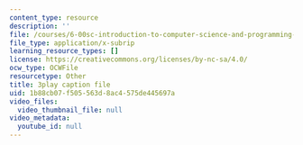 ```yaml
---
content_type: resource
description: ''
file: /courses/6-00sc-introduction-to-computer-science-and-programming-spring-2011/1b88cb07f505563d8ac4575de445697a_GmkRmETGghw.vtt
file_type: application/x-subrip
learning_resource_types: []
license: https://creativecommons.org/licenses/by-nc-sa/4.0/
ocw_type: OCWFile
resourcetype: Other
title: 3play caption file
uid: 1b88cb07-f505-563d-8ac4-575de445697a
video_files:
  video_thumbnail_file: null
video_metadata:
  youtube_id: null
---
```

